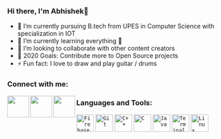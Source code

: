 ### Hi there, I'm Abhishek👋

- 🔭 I’m currently pursuing B.tech from UPES in Computer Science with specialization in IOT
- 🌱 I’m currently learning everything 🤣
- 👯 I’m looking to collaborate with other content creators
- 🥅 2020 Goals: Contribute more to Open Source projects
- ⚡ Fun fact: I love to draw and play guitar / drums


### Connect with me:

<a href="https://www.linkedin.com/in/abhishek-gupta-1a4622167">
  <img align="left" width="50px" src="https://img.icons8.com/plasticine/2x/linkedin.png" />
</a>
<a href = "mailto: lgabhishek18@gmail.com">
  <img align="left" width="50px" src="https://img.icons8.com/plasticine/2x/gmail.png" />
</a>
<a href = "https://twitter.com/Abhishe_18?s=08">
  <img align="left" width="50px" src="https://img.icons8.com/plasticine/2x/twitter.png" />
</a>


### Languages and Tools:

<code><img width="40px" src="https://img.icons8.com/color/2x/firebase.png" title="Firebase"/></code></code>
<code><img width="40px" src="https://img.icons8.com/color/2x/git.png" title="Git"/></code>
<code><img width="40px" src="https://img.icons8.com/color/2x/c-plus-plus-logo.png" title="C++"/></code>
<code><img width="40px" src="https://img.icons8.com/color/2x/c-programming.png" title="C"/></code>
<code><img width="40px" src="https://img.icons8.com/color/2x/java-coffee-cup-logo.png" title="Java"/></code>
<code><img width="40px" src="https://img.icons8.com/fluent/96/console.png" title="Terminal"/></code>
<code><img width="40px" src="https://img.icons8.com/color/2x/linux.png" title="Linux"/></code>

<br />
<br />
